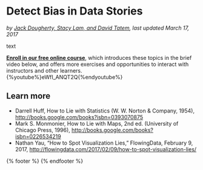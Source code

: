 # Detect Bias in Data Stories
*by [Jack Dougherty, Stacy Lam, and David Tatem](../introduction/who.md), last updated March 17, 2017*

text 

**[Enroll in our free online course](../../enroll)**, which introduces these topics in the brief video below, and offers more exercises and opportunities to interact with instructors and other learners.
{%youtube%}eWfI_ANQT2Q{%endyoutube%}

## Learn more
- Darrell Huff, How to Lie with Statistics (W. W. Norton & Company, 1954), http://books.google.com/books?isbn=0393070875
- Mark S. Monmonier, How to Lie with Maps, 2nd ed. (University of Chicago Press, 1996), http://books.google.com/books?isbn=0226534219
- Nathan Yau, “How to Spot Visualization Lies,” FlowingData, February 9, 2017, http://flowingdata.com/2017/02/09/how-to-spot-visualization-lies/

{% footer %}
{% endfooter %}
